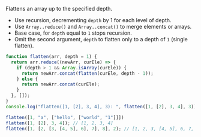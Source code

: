Flattens an array up to the specified depth.

- Use recursion, decrementing `depth` by 1 for each level of depth.
- Use `Array..reduce()` and `Array..concat()` to merge elements or arrays.
- Base case, for `depth` equal to `1` stops recursion.
- Omit the second argument, `depth` to flatten only to a depth of `1` (single flatten).

```js
function flatten(arr, depth = 1) {
  return arr.reduce((newArr, curEle) => {
    if (depth > 1 && Array.isArray(curEle)) {
      return newArr.concat(flatten(curEle, depth - 1));
    } else {
      return newArr.concat(curEle);
    }
  }, []);
}
console.log("flatten([1, [2], 3, 4], 3): ", flatten([1, [2], 3, 4], 3));
```

```js
flatten([1, "a", ["hello", ["world", "1"]]])
flatten([1, [2], 3, 4]); // [1, 2, 3, 4]
flatten([1, [2, [3, [4, 5], 6], 7], 8], 2); // [1, 2, 3, [4, 5], 6, 7, 8]
```
